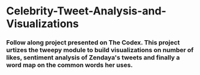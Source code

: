 # Celebrity-Tweet-Analysis-and-Visualizations

### Follow along project presented on The Codex. This project urtizes the tweepy module to build visualizations on number of likes, sentiment analysis of Zendaya's tweets and finally a word map on the common words her uses.
